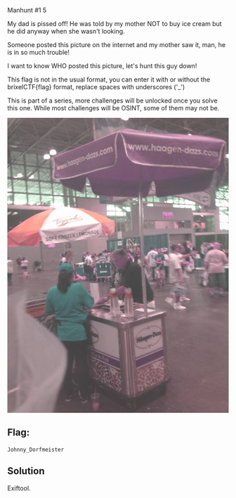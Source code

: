  Manhunt #1
5

My dad is pissed off! He was told by my mother NOT to buy ice cream but he did anyway when she wasn't looking.

Someone posted this picture on the internet and my mother saw it, man, he is in so much trouble!

I want to know WHO posted this picture, let's hunt this guy down!

This flag is not in the usual format, you can enter it with or without the brixelCTF{flag} format, replace spaces with underscores ('_')

This is part of a series, more challenges will be unlocked once you solve this one. While most challenges will be OSINT, some of them may not be.

![icecream.jpg](icecream.jpg)

## Flag:
```
Johnny_Dorfmeister
```

## Solution
Exiftool.